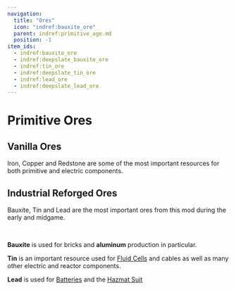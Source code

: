 ```yaml
---
navigation:
  title: "Ores"
  icon: "indref:bauxite_ore"
  parent: indref:primitive_age.md
  position: -1
item_ids:
  - indref:bauxite_ore
  - indref:deepslate_bauxite_ore
  - indref:tin_ore
  - indref:deepslate_tin_ore
  - indref:lead_ore
  - indref:deepslate_lead_ore
---
```


# Primitive Ores

## Vanilla Ores

<Row>
<ItemImage id="minecraft:iron_ore" scale="2" />
<ItemImage id="minecraft:copper_ore" scale="2" />
<ItemImage id="minecraft:redstone_ore" scale="2" />
</Row>

Iron, Copper and Redstone are some of the most important resources for both primitive and electric components.

## Industrial Reforged Ores

<Row>
<ItemImage id="indref:bauxite_ore" scale="2" />
<ItemImage id="indref:tin_ore" scale="2" />
<ItemImage id="indref:lead_ore" scale="2" />
</Row>

Bauxite, Tin and Lead are the most important ores from this mod during the early and midgame.

<br/>

**Bauxite** is used for bricks and **aluminum** production in particular.

**Tin** is an important resource used for <ItemImage id="indref:fluid_cell" scale="0.6" /> [Fluid Cells](./tools.md#fluid-cells) and cables as well as many other electric and reactor components.

**Lead** is used for <ItemImage id="indref:basic_battery" scale="0.6" /> [Batteries](../electric_age/batteries.md) and the <ItemImage id="indref:hazmat_chestplate" scale="0.6" /> [Hazmat Suit](./tools.md#hazmat-boots)

